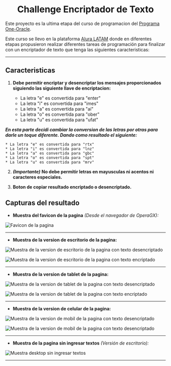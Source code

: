 # <h1 align="center"> Challenge Encriptador de Texto</h1> #
Este proyecto es la ultima etapa del curso de programacion del [Programa One-Oracle](https://www.oracle.com/co/education/oracle-next-education/).

Este curso se llevo en la plataforma [Alura LATAM](https://www.aluracursos.com/) donde en diferentes etapas propusieron realizar diferentes tareas de programación para finalizar con un encriptador de texto que tenga las siguientes caracteristicas:

---

## Caracteristicas

1. **Debe permitir encriptar y desencriptar los mensajes proporcionados siguiendo las siguiente llave de encriptacion:**

    * La letra "e" es convertida para "enter"
    * La letra "i" es convertida para "imes"
    * La letra "a" es convertida para "ai"
    * La letra "o" es convertida para "ober"
    * La letra "u" es convertida para "ufat"

***En esta parte decidi cambiar la conversion de las letras por otras para darle un toque diferente. Dando como resultado el siguiente:***

    * La letra "e" es convertida para "rtx"
    * La letra "i" es convertida para "lnz"
    * La letra "a" es convertida para "gbc"
    * La letra "o" es convertida para "spt"
    * La letra "u" es convertida para "mrv"

2. ***(Importante)*** **No debe permitir letras en mayusculas ni acentos ni caracteres especiales.**

2. **Boton de copiar resultado encriptado o desencriptado.**


## Capturas del resultado

* **Muestra del favicon de la pagina** *(Desde el navegador de OperaGX):*

![Favicon de la pagina](./imgs_proyecto/favicon.png)

---

* **Muestra de la version de escritorio de la pagina:**

![Muestra de la version de escritorio de la pagina con texto desencriptado](./imgs_proyecto/escritorio.png)

![Muestra de la version de escritorio de la pagina con texto encriptado](./imgs_proyecto/escritorio2.png)

---

* **Muestra de la version de tablet de la pagina:**

![Muestra de la version de tablet de la pagina con texto desencriptado](./imgs_proyecto/tablet.png)

![Muestra de la version de tablet de la pagina con texto encriptado](./imgs_proyecto/tablet2.png)

---

* **Muestra de la version de celular de la pagina:**

![Muestra de la version de mobil de la pagina con texto desencriptado](./imgs_proyecto/celular.png)

![Muestra de la version de mobil de la pagina con texto desencriptado](./imgs_proyecto/celular2.png)

---

* **Muestra de la pagina sin ingresar textos** *(Versión de escritorio):*

![Muestra desktop sin ingresar textos](./imgs_proyecto/escritorio_sin_texto.png)

---

